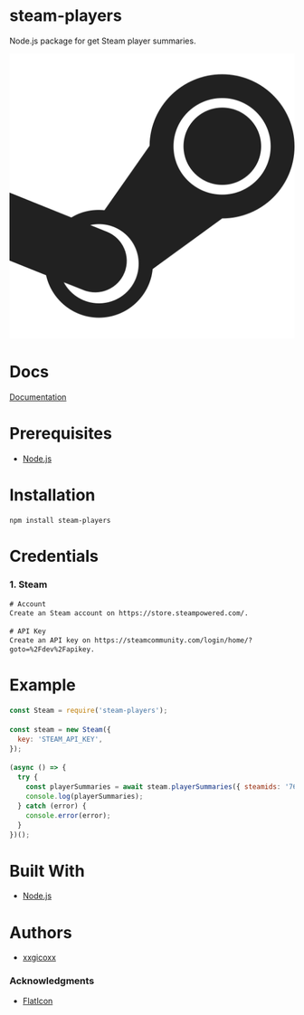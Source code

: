 # steam-players
Node.js package for get Steam player summaries.

<p align="center">
  <img src="assets/imgs/steam.png">
</p>

# Docs
[Documentation](https://partner.steamgames.com/doc/webapi/ISteamUser#GetPlayerSummaries)

# Prerequisites
* [Node.js](https://nodejs.org/en/)

# Installation
````
npm install steam-players
````

# Credentials
### 1. Steam
````
# Account
Create an Steam account on https://store.steampowered.com/.

# API Key
Create an API key on https://steamcommunity.com/login/home/?goto=%2Fdev%2Fapikey.
````

# Example
```javascript
const Steam = require('steam-players');

const steam = new Steam({
  key: 'STEAM_API_KEY',
});

(async () => {
  try {
    const playerSummaries = await steam.playerSummaries({ steamids: '76561198027639832' });
    console.log(playerSummaries);
  } catch (error) {
    console.error(error);
  }
})();
```

# Built With
* [Node.js](https://nodejs.org/en/)

# Authors
* [xxgicoxx](https://github.com/xxgicoxx)

### Acknowledgments
* [FlatIcon](https://www.flaticon.com/)